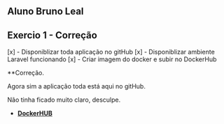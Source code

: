 ## Aluno Bruno Leal

## Exercio 1 - Correção

[x] - Disponiblizar toda aplicação no gitHub
[x] - Disponiblizar ambiente Laravel funcionando
[x] - Criar imagem do docker e subir no DockerHub


**Correção.

Agora sim a aplicação toda está aqui no gitHub.

Não tinha ficado muito claro, desculpe.


- **[DockerHUB](https://hub.docker.com/repository/docker/lealbruno/micro-laravel)**
